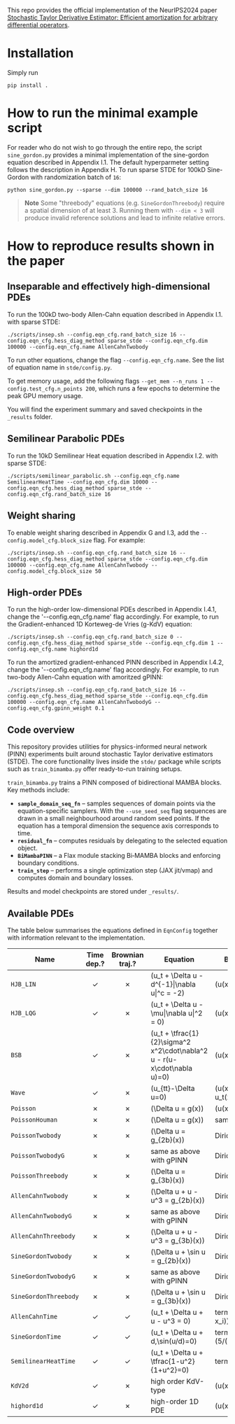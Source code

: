 This repo provides the official implementation of the NeurIPS2024 paper [Stochastic Taylor Derivative Estimator: Efficient amortization for arbitrary differential operators](https://openreview.net/forum?id=J2wI2rCG2u).

# Installation
Simply run
``` shell
pip install .
```

# How to run the minimal example script
For reader who do not wish to go through the entire repo, the script `sine_gordon.py` provides a minimal implementation of the sine-gordon equation described in Appendix I.1. The default hyperparmeter setting follows the description in Appendix H. To run sparse STDE for 100kD Sine-Gordon with randomization batch of `16`: 
``` shell
python sine_gordon.py --sparse --dim 100000 --rand_batch_size 16
```

> **Note**
> Some "threebody" equations (e.g. `SineGordonThreebody`) require a spatial
> dimension of at least 3. Running them with `--dim < 3` will produce invalid
> reference solutions and lead to infinite relative errors.

# How to reproduce results shown in the paper
## Inseparable and effectively high-dimensional PDEs
To run the 100kD two-body Allen-Cahn equation described in Appendix I.1. with sparse STDE: 
``` shell
./scripts/insep.sh --config.eqn_cfg.rand_batch_size 16 --config.eqn_cfg.hess_diag_method sparse_stde --config.eqn_cfg.dim 100000 --config.eqn_cfg.name AllenCahnTwobody
```
To run other equations, change the flag `--config.eqn_cfg.name`. See the list of equation name in `stde/config.py`.

To get memory usage, add the following flags `--get_mem --n_runs 1 --config.test_cfg.n_points 200`, which runs a few epochs to determine the peak GPU memory usage.

You will find the experiment summary and saved checkpoints in the `_results` folder.

## Semilinear Parabolic PDEs
To run the 10kD Semilinear Heat equation described in Appendix I.2. with sparse STDE: 
``` shell
./scripts/semilinear_parabolic.sh --config.eqn_cfg.name SemilinearHeatTime --config.eqn_cfg.dim 10000 --config.eqn_cfg.hess_diag_method sparse_stde --config.eqn_cfg.rand_batch_size 16
```

## Weight sharing
To enable weight sharing described in Appendix G and I.3, add the `--config.model_cfg.block_size` flag. For example:
``` shell
./scripts/insep.sh --config.eqn_cfg.rand_batch_size 16 --config.eqn_cfg.hess_diag_method sparse_stde --config.eqn_cfg.dim 100000 --config.eqn_cfg.name AllenCahnTwobody --config.model_cfg.block_size 50
```

## High-order PDEs
To run the high-order low-dimensional PDEs described in Appendix I.4.1, change the '--config.eqn_cfg.name' flag accordingly. For example, to run the Gradient-enhanced 1D Korteweg-de Vries (g-KdV) equation:
``` shell
./scripts/insep.sh --config.eqn_cfg.rand_batch_size 0 --config.eqn_cfg.hess_diag_method sparse_stde --config.eqn_cfg.dim 1 --config.eqn_cfg.name highord1d 
```
To run the amortized gradient-enhanced PINN described in Appendix I.4.2, change the '--config.eqn_cfg.name' flag accordingly. For example, to run two-body Allen-Cahn equation with amoritzed gPINN:
``` shell
./scripts/insep.sh --config.eqn_cfg.rand_batch_size 16 --config.eqn_cfg.hess_diag_method sparse_stde --config.eqn_cfg.dim 100000 --config.eqn_cfg.name AllenCahnTwobodyG --config.eqn_cfg.gpinn_weight 0.1
```

## Code overview
This repository provides utilities for physics-informed neural network (PINN)
experiments built around stochastic Taylor derivative estimators (STDE).  The
core functionality lives inside the `stde/` package while scripts such as
`train_bimamba.py` offer ready-to-run training setups.

`train_bimamba.py` trains a PINN composed of bidirectional MAMBA blocks. Key
methods include:

- **`sample_domain_seq_fn`** – samples sequences of domain points via the
  equation-specific samplers. With the `--use_seed_seq` flag sequences are
  drawn in a small neighbourhood around random seed points. If the equation has
  a temporal dimension the sequence axis corresponds to time.
- **`residual_fn`** – computes residuals by delegating to the selected equation
  object.
- **`BiMambaPINN`** – a Flax module stacking Bi‑MAMBA blocks and enforcing
  boundary conditions.
- **`train_step`** – performs a single optimization step (JAX jit/vmap) and
  computes domain and boundary losses.

Results and model checkpoints are stored under `_results/`.

## Available PDEs
The table below summarises the equations defined in `EqnConfig` together with
information relevant to the implementation.

| Name | Time dep.? | Brownian traj.? | Equation | Boundary condition |
|-----|:----------:|:---------------:|---------|-------------------|
| `HJB_LIN` | ✓ | ✗ | \(u_t + \Delta u - d^{-1}\|\nabla u\|^c = -2\) | \(u(x,T)=\sum_i x_i\) |
| `HJB_LQG` | ✓ | ✗ | \(u_t + \Delta u - \mu\|\nabla u\|^2 = 0\) | \(u(x,T)=\log((1+\|x\|^2)/2)\) |
| `BSB` | ✓ | ✗ | \(u_t + \tfrac{1}{2}\sigma^2 x^2\cdot\nabla^2 u - r(u- x\cdot\nabla u)=0\) | \(u(x,T)=\sum_i x_i^2\) |
| `Wave` | ✓ | ✗ | \(u_{tt}-\Delta u=0\) | \(u(x,0)=\sum_i\sinh x_i,\ u_t(x,0)=0\) |
| `Poisson` | ✗ | ✗ | \(\Delta u = g(x)\) | \(u(x)=\sum_i e^{x_i}/d\) |
| `PoissonHouman` | ✗ | ✗ | \(\Delta u = g(x)\) | same as `Poisson` |
| `PoissonTwobody` | ✗ | ✗ | \(\Delta u = g_{2b}(x)\) | Dirichlet on unit sphere |
| `PoissonTwobodyG` | ✗ | ✗ | same as above with gPINN | Dirichlet on unit sphere |
| `PoissonThreebody` | ✗ | ✗ | \(\Delta u = g_{3b}(x)\) | Dirichlet on unit sphere |
| `AllenCahnTwobody` | ✗ | ✗ | \(\Delta u + u - u^3 = g_{2b}(x)\) | Dirichlet on unit sphere |
| `AllenCahnTwobodyG` | ✗ | ✗ | same as above with gPINN | Dirichlet on unit sphere |
| `AllenCahnThreebody` | ✗ | ✗ | \(\Delta u + u - u^3 = g_{3b}(x)\) | Dirichlet on unit sphere |
| `SineGordonTwobody` | ✗ | ✗ | \(\Delta u + \sin u = g_{2b}(x)\) | Dirichlet on unit sphere |
| `SineGordonTwobodyG` | ✗ | ✗ | same as above with gPINN | Dirichlet on unit sphere |
| `SineGordonThreebody` | ✗ | ✗ | \(\Delta u + \sin u = g_{3b}(x)\) | Dirichlet on unit sphere |
| `AllenCahnTime` | ✓ | ✓ | \(u_t + \Delta u + u - u^3 = 0\) | terminal \(\arctan(\max_i x_i)\) |
| `SineGordonTime` | ✓ | ✓ | \(u_t + \Delta u + d\,\sin(u/d)=0\) | terminal \(5/(10+2\|x\|^2)\,d\) |
| `SemilinearHeatTime` | ✓ | ✓ | \(u_t + \Delta u + \tfrac{1-u^2}{1+u^2}=0\) | terminal \(5/(10+2\|x\|^2)\) |
| `KdV2d` | ✓ | ✗ | high order KdV-type | \(u(x,0)=\sum_i\sinh x_i\) |
| `highord1d` | ✓ | ✗ | high-order 1D PDE | \(u(x,0)=\sum_i\sinh x_i\) |

